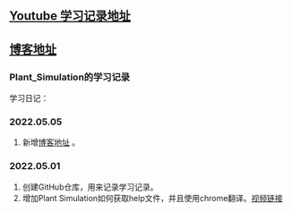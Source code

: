 

## [**Youtube 学习记录地址**](https://www.youtube.com/user/weitungwang/videos) 


## [**博客地址**](https://learnplant.github.io/) 

### Plant_Simulation的学习记录

学习日记：



### 2022.05.05
1. 新增[博客地址](https://learnplant.github.io/) 。




### 2022.05.01
1. 创建GitHub仓库，用来记录学习记录。
2. 增加Plant Simulation如何获取help文件，并且使用chrome翻译。[视频链接](https://youtu.be/XaVzhJewkkU)